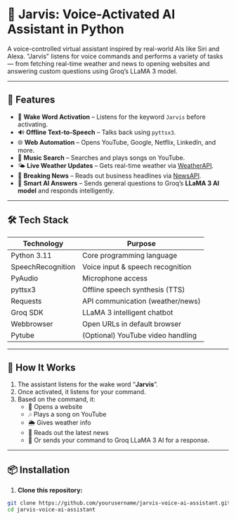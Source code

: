 # 🧠 Jarvis: Voice-Activated AI Assistant in Python

A voice-controlled virtual assistant inspired by real-world AIs like Siri and Alexa. "Jarvis" listens for voice commands and performs a variety of tasks — from fetching real-time weather and news to opening websites and answering custom questions using Groq’s LLaMA 3 model.

---

## 🚀 Features

- 🎤 **Wake Word Activation** – Listens for the keyword `Jarvis` before activating.
- 🔊 **Offline Text-to-Speech** – Talks back using `pyttsx3`.
- 🌐 **Web Automation** – Opens YouTube, Google, Netflix, LinkedIn, and more.
- 🎵 **Music Search** – Searches and plays songs on YouTube.
- 🌤️ **Live Weather Updates** – Gets real-time weather via [WeatherAPI](https://www.weatherapi.com/).
- 📰 **Breaking News** – Reads out business headlines via [NewsAPI](https://newsapi.org/).
- 🤖 **Smart AI Answers** – Sends general questions to Groq’s **LLaMA 3 AI model** and responds intelligently.

---

## 🛠️ Tech Stack

| Technology     | Purpose                            |
|----------------|-------------------------------------|
| Python 3.11     | Core programming language          |
| SpeechRecognition | Voice input & speech recognition |
| PyAudio        | Microphone access                  |
| pyttsx3        | Offline speech synthesis (TTS)     |
| Requests       | API communication (weather/news)   |
| Groq SDK       | LLaMA 3 intelligent chatbot        |
| Webbrowser     | Open URLs in default browser       |
| Pytube         | (Optional) YouTube video handling  |

---

## 🧪 How It Works

1. The assistant listens for the wake word “**Jarvis**”.
2. Once activated, it listens for your command.
3. Based on the command, it:
   - 🔗 Opens a website
   - 🎶 Plays a song on YouTube
   - 🌦️ Gives weather info
   - 📰 Reads out the latest news
   - 🧠 Or sends your command to Groq LLaMA 3 AI for a response.

---

## 📦 Installation

1. **Clone this repository:**
```bash
git clone https://github.com/yourusername/jarvis-voice-ai-assistant.git
cd jarvis-voice-ai-assistant
